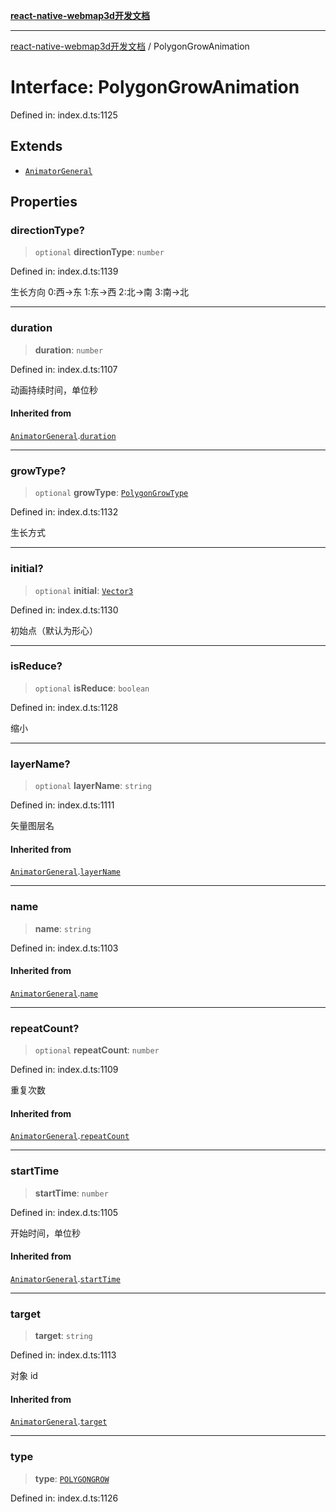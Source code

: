 [**react-native-webmap3d开发文档**](../README.md)

***

[react-native-webmap3d开发文档](../globals.md) / PolygonGrowAnimation

# Interface: PolygonGrowAnimation

Defined in: index.d.ts:1125

## Extends

- [`AnimatorGeneral`](AnimatorGeneral.md)

## Properties

### directionType?

> `optional` **directionType**: `number`

Defined in: index.d.ts:1139

生长方向
0:西->东
1:东->西
2:北->南
3:南->北

***

### duration

> **duration**: `number`

Defined in: index.d.ts:1107

动画持续时间，单位秒

#### Inherited from

[`AnimatorGeneral`](AnimatorGeneral.md).[`duration`](AnimatorGeneral.md#duration)

***

### growType?

> `optional` **growType**: [`PolygonGrowType`](../enumerations/PolygonGrowType.md)

Defined in: index.d.ts:1132

生长方式

***

### initial?

> `optional` **initial**: [`Vector3`](Vector3.md)

Defined in: index.d.ts:1130

初始点（默认为形心）

***

### isReduce?

> `optional` **isReduce**: `boolean`

Defined in: index.d.ts:1128

缩小

***

### layerName?

> `optional` **layerName**: `string`

Defined in: index.d.ts:1111

矢量图层名

#### Inherited from

[`AnimatorGeneral`](AnimatorGeneral.md).[`layerName`](AnimatorGeneral.md#layername)

***

### name

> **name**: `string`

Defined in: index.d.ts:1103

#### Inherited from

[`AnimatorGeneral`](AnimatorGeneral.md).[`name`](AnimatorGeneral.md#name)

***

### repeatCount?

> `optional` **repeatCount**: `number`

Defined in: index.d.ts:1109

重复次数

#### Inherited from

[`AnimatorGeneral`](AnimatorGeneral.md).[`repeatCount`](AnimatorGeneral.md#repeatcount)

***

### startTime

> **startTime**: `number`

Defined in: index.d.ts:1105

开始时间，单位秒

#### Inherited from

[`AnimatorGeneral`](AnimatorGeneral.md).[`startTime`](AnimatorGeneral.md#starttime)

***

### target

> **target**: `string`

Defined in: index.d.ts:1113

对象 id

#### Inherited from

[`AnimatorGeneral`](AnimatorGeneral.md).[`target`](AnimatorGeneral.md#target)

***

### type

> **type**: [`POLYGONGROW`](../enumerations/AnimatorType.md#polygongrow)

Defined in: index.d.ts:1126
